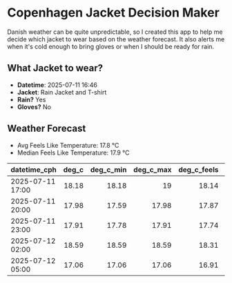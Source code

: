 
# Copenhagen Jacket Decision Maker

Danish weather can be quite unpredictable, so I created this app to help me decide which jacket to wear based on the weather forecast. 
It also alerts me when it's cold enough to bring gloves or when I should be ready for rain.

## What Jacket to wear?

- **Datetime**: 2025-07-11 16:46
- **Jacket**: Rain Jacket and T-shirt
- **Rain?** Yes
- **Gloves?** No

## Weather Forecast
- Avg Feels Like Temperature: 17.8 °C
- Median Feels Like Temperature: 17.9 °C

| datetime_cph     |   deg_c |   deg_c_min |   deg_c_max |   deg_c_feels | weather   | wind   | rain   |
|:-----------------|--------:|------------:|------------:|--------------:|:----------|:-------|:-------|
| 2025-07-11 17:00 |   18.18 |       18.18 |       19    |         18.14 | Rain      | High   | Low    |
| 2025-07-11 20:00 |   17.98 |       17.59 |       17.98 |         17.87 | Rain      | High   | Low    |
| 2025-07-11 23:00 |   17.91 |       17.78 |       17.91 |         17.74 | Rain      | High   | Low    |
| 2025-07-12 02:00 |   18.59 |       18.59 |       18.59 |         18.31 | Clouds    | High   | None   |
| 2025-07-12 05:00 |   17.06 |       17.06 |       17.06 |         16.91 | Rain      | High   | Low    |
        
